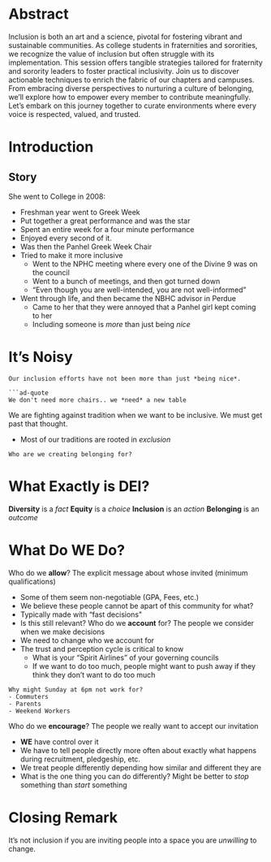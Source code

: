# Abstract

Inclusion is both an art and a science, pivotal for fostering vibrant and sustainable communities. As college students in fraternities and sororities, we recognize the value of inclusion but often struggle with its implementation. This session offers tangible strategies tailored for fraternity and sorority leaders to foster practical inclusivity. Join us to discover actionable techniques to enrich the fabric of our chapters and campuses. From embracing diverse perspectives to nurturing a culture of belonging, we’ll explore how to empower every member to contribute meaningfully. Let’s embark on this journey together to curate environments where every voice is respected, valued, and trusted.

# Introduction

## Story

She went to College in 2008:
- Freshman year went to Greek Week
- Put together a great performance and was the star
- Spent an entire week for a four minute performance
- Enjoyed every second of it.
- Was then the Panhel Greek Week Chair
- Tried to make it more inclusive
	- Went to the NPHC meeting where every one of the Divine 9 was on the council
	- Went to a bunch of meetings, and then got turned down
	- “Even though you are well-intended, you are not well-informed”
- Went through life, and then became the NBHC advisor in Perdue
	- Came to her that they were annoyed that a Panhel girl kept coming to her 
	- Including someone is *more* than just being *nice*

# It’s Noisy

```ad-important
Our inclusion efforts have not been more than just *being nice*.

```ad-quote
We don't need more chairs.. we *need* a new table
```

We are fighting against tradition when we want to be inclusive. We must get past that thought.
- Most of our traditions are rooted in *exclusion*

```ad-question
Who are we creating belonging for?
```

# What Exactly is DEI?

**Diversity** is a *fact*
**Equity** is a *choice*
**Inclusion** is an *action*
**Belonging** is an *outcome*

# What Do WE Do?

Who do we **allow**? The explicit message about whose invited (minimum qualifications)
- Some of them seem non-negotiable (GPA, Fees, etc.)
- We believe these people cannot be apart of this community for what?
- Typically made with “fast decisions"
- Is this still relevant?
Who do we **account** for? The people we consider when we make decisions
- We need to change who we account for
- The trust and perception cycle is critical to know
	- What is your “Spirit Airlines” of your governing councils
	- If we want to do too much, people might want to push away if they think they don’t want to do too much

```ad-example
Why might Sunday at 6pm not work for?
- Commuters
- Parents
- Weekend Workers
```

Who do we **encourage**? The people we really want to accept our invitation
- **WE** have control over it
- We have to tell people directly more often about exactly what happens during recruitment, pledgeship, etc.
- We treat people differently depending how similar and different they are
- What is the one thing you can do differently? Might be better to *stop* something than *start* something

# Closing Remark

It’s not inclusion if you are inviting people into a space you are *unwilling* to change.





